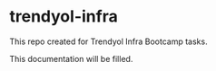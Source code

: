 # trendyol-infra
This repo created for Trendyol Infra Bootcamp tasks.

This documentation will be filled.
